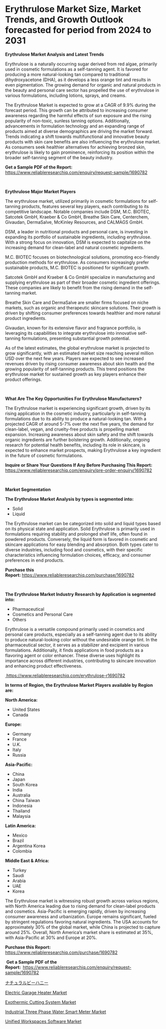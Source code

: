<p><h1>Erythrulose Market Size, Market Trends, and Growth Outlook forecasted for period from 2024 to 2031</h1></p><p><strong>Erythrulose Market Analysis and Latest Trends</strong></p>
<p><p>Erythrulose is a naturally occurring sugar derived from red algae, primarily used in cosmetic formulations as a self-tanning agent. It is favored for producing a more natural-looking tan compared to traditional dihydroxyacetone (DHA), as it develops a less orange tint and results in even pigmentation. The growing demand for organic and natural products in the beauty and personal care sector has propelled the use of erythrulose in various formulations, including lotions, sprays, and creams.</p><p>The Erythrulose Market is expected to grow at a CAGR of 9.9% during the forecast period. This growth can be attributed to increasing consumer awareness regarding the harmful effects of sun exposure and the rising popularity of non-toxic, sunless tanning options. Additionally, advancements in formulation technology and an expanding range of products aimed at diverse demographics are driving the market forward. Trends indicating a shift towards multifunctional and innovative beauty products with skin care benefits are also influencing the erythrulose market. As consumers seek healthier alternatives for achieving bronzed skin, erythrulose is likely to gain prominence, reinforcing its position within the broader self-tanning segment of the beauty industry.</p></p>
<p><strong>Get a Sample PDF of the Report:&nbsp;</strong> <a href="https://www.reliableresearchiq.com/enquiry/request-sample/1690782?utm_campaign=1102&utm_medium=2&utm_source=Github&utm_content=ia&utm_term=30102024&utm_id=erythrulose">https://www.reliableresearchiq.com/enquiry/request-sample/1690782</a></p>
<p>&nbsp;</p>
<p><strong>Erythrulose Major Market Players</strong></p>
<p><p>The erythrulose market, utilized primarily in cosmetic formulations for self-tanning products, features several key players, each contributing to its competitive landscape. Notable companies include DSM, M.C. BIOTEC, Satcotek GmbH, Kraeber & Co GmbH, Breathe Skin Care, Centerchem, Givaudan, DermaSalve, McKinley Resources, and CALMAGS GmbH.</p><p>DSM, a leader in nutritional products and personal care, is investing in expanding its portfolio of sustainable ingredients, including erythrulose. With a strong focus on innovation, DSM is expected to capitalize on the increasing demand for clean-label and natural cosmetic ingredients.</p><p>M.C. BIOTEC focuses on biotechnological solutions, promoting eco-friendly production methods for erythrulose. As consumers increasingly prefer sustainable products, M.C. BIOTEC is positioned for significant growth.</p><p>Satcotek GmbH and Kraeber & Co GmbH specialize in manufacturing and supplying erythrulose as part of their broader cosmetic ingredient offerings. These companies are likely to benefit from the rising demand in the self-tanning market.</p><p>Breathe Skin Care and DermaSalve are smaller firms focused on niche markets, such as organic and therapeutic skincare solutions. Their growth is driven by shifting consumer preferences towards healthier and more natural product ingredients.</p><p>Givaudan, known for its extensive flavor and fragrance portfolio, is leveraging its capabilities to integrate erythrulose into innovative self-tanning formulations, presenting substantial growth potential.</p><p>As of the latest estimates, the global erythrulose market is projected to grow significantly, with an estimated market size reaching several million USD over the next few years. Players are expected to see increased revenues driven by rising consumer awareness about skin health and the growing popularity of self-tanning products. This trend positions the erythrulose market for sustained growth as key players enhance their product offerings.</p></p>
<p>&nbsp;</p>
<p><strong>What Are The Key Opportunities For Erythrulose Manufacturers?</strong></p>
<p><p>The Erythrulose market is experiencing significant growth, driven by its rising application in the cosmetic industry, particularly in self-tanning formulations due to its ability to produce a natural-looking tan. With a projected CAGR of around 5-7% over the next five years, the demand for clean-label, vegan, and cruelty-free products is propelling market expansion. Increasing awareness about skin safety and the shift towards organic ingredients are further bolstering growth. Additionally, ongoing research for potential health benefits, including its role in skincare, is expected to enhance market prospects, making Erythrulose a key ingredient in the future of cosmetic formulations.</p></p>
<p><strong>Inquire or Share Your Questions If Any Before Purchasing This Report:</strong> <a href="https://www.reliableresearchiq.com/enquiry/pre-order-enquiry/1690782?utm_campaign=1102&utm_medium=2&utm_source=Github&utm_content=ia&utm_term=30102024&utm_id=erythrulose">https://www.reliableresearchiq.com/enquiry/pre-order-enquiry/1690782</a></p>
<p>&nbsp;</p>
<p><strong>Market Segmentation</strong></p>
<p><strong>The Erythrulose Market Analysis by types is segmented into:</strong></p>
<p><ul><li>Solid</li><li>Liquid</li></ul></p>
<p><p>The Erythrulose market can be categorized into solid and liquid types based on its physical state and application. Solid Erythrulose is primarily used in formulations requiring stability and prolonged shelf life, often found in powdered products. Conversely, the liquid form is favored in cosmetic and skincare applications for easy blending and absorption. Both types cater to diverse industries, including food and cosmetics, with their specific characteristics influencing formulation choices, efficacy, and consumer preferences in end products.</p></p>
<p><strong>Purchase this Report:&nbsp;</strong><a href="https://www.reliableresearchiq.com/purchase/1690782?utm_campaign=1102&utm_medium=2&utm_source=Github&utm_content=ia&utm_term=30102024&utm_id=erythrulose">https://www.reliableresearchiq.com/purchase/1690782</a></p>
<p>&nbsp;</p>
<p><strong>The Erythrulose Market Industry Research by Application is segmented into:</strong></p>
<p><ul><li>Pharmaceutical</li><li>Cosmetics and Personal Care</li><li>Others</li></ul></p>
<p><p>Erythrulose is a versatile compound primarily used in cosmetics and personal care products, especially as a self-tanning agent due to its ability to produce natural-looking color without the undesirable orange tint. In the pharmaceutical sector, it serves as a stabilizer and excipient in various formulations. Additionally, it finds applications in food products as a flavoring agent or color enhancer. These diverse uses highlight its importance across different industries, contributing to skincare innovation and enhancing product effectiveness.</p></p>
<p><a href="https://www.reliableresearchiq.com/erythrulose-r1690782?utm_campaign=1102&utm_medium=2&utm_source=Github&utm_content=ia&utm_term=30102024&utm_id=erythrulose">&nbsp;https://www.reliableresearchiq.com/erythrulose-r1690782</a></p>
<p><strong>In terms of Region, the Erythrulose Market Players available by Region are:</strong></p>
<p>
    <p> <strong> North America: </strong>
        <ul>
            <li>United States</li>
            <li>Canada</li>
        </ul>
        </p> 
    <p> <strong> Europe: </strong>
        <ul>
            <li>Germany</li>
            <li>France</li>
            <li>U.K.</li>
            <li>Italy</li>
            <li>Russia</li>
        </ul>
        </p> 
    <p> <strong> Asia-Pacific: </strong>
        <ul>
            <li>China</li>
            <li>Japan</li>
            <li>South Korea</li>
            <li>India</li>
            <li>Australia</li>
            <li>China Taiwan</li>
            <li>Indonesia</li>
            <li>Thailand</li>
            <li>Malaysia</li>
        </ul>
        </p> 
    <p> <strong> Latin America: </strong>
        <ul>
            <li>Mexico</li>
            <li>Brazil</li>
            <li>Argentina Korea</li>
            <li>Colombia</li>
        </ul>
        </p> 
    <p> <strong> Middle East & Africa: </strong>
        <ul>
            <li>Turkey</li>
            <li>Saudi</li>
            <li>Arabia</li>
            <li>UAE</li>
            <li>Korea</li>
        </ul>
    </p>
    </p>
<p><p>The Erythrulose market is witnessing robust growth across various regions, with North America leading due to rising demand for clean-label products and cosmetics. Asia-Pacific is emerging rapidly, driven by increasing consumer awareness and urbanization. Europe remains significant, fueled by stringent regulations favoring natural ingredients. The USA accounts for approximately 30% of the global market, while China is projected to capture around 25%. Overall, North America’s market share is estimated at 35%, with Asia-Pacific at 30% and Europe at 20%.</p></p>
<p><strong>Purchase this Report: </strong><a href="https://www.reliableresearchiq.com/purchase/1690782?utm_campaign=1102&utm_medium=2&utm_source=Github&utm_content=ia&utm_term=30102024&utm_id=erythrulose">https://www.reliableresearchiq.com/purchase/1690782</a></p>
<p>&nbsp;<strong>Get a Sample PDF of the Report:&nbsp;&nbsp;</strong><a href="https://www.reliableresearchiq.com/enquiry/request-sample/1690782?utm_campaign=1102&utm_medium=2&utm_source=Github&utm_content=ia&utm_term=30102024&utm_id=erythrulose">https://www.reliableresearchiq.com/enquiry/request-sample/1690782</a></p>
<p><strong></strong></p>
<p><p><a href="https://github.com/mohamedbakry57/Market-Research-Report-List-6/blob/main/866240721288.md?utm_campaign=1102&utm_medium=2&utm_source=Github&utm_content=ia&utm_term=30102024&utm_id=erythrulose">ナチュラルビーハニー</a></p><p><a href="https://www.linkedin.com/pulse/decoding-electric-garage-heater-market-signals-growth-algorithms-ifvmc?utm_campaign=1102&utm_medium=2&utm_source=Github&utm_content=ia&utm_term=30102024&utm_id=erythrulose">Electric Garage Heater Market</a></p><p><a href="https://www.linkedin.com/pulse/exothermic-cutting-system-market-trends-strategic-insights-nnv7c?utm_campaign=1102&utm_medium=2&utm_source=Github&utm_content=ia&utm_term=30102024&utm_id=erythrulose">Exothermic Cutting System Market</a></p><p><a href="https://issuu.com/reportprime-2/docs/industrial-three-phase-water-smart-_d1837bebf2ed70?utm_campaign=1102&utm_medium=2&utm_source=Github&utm_content=ia&utm_term=30102024&utm_id=erythrulose">Industrial Three Phase Water Smart Meter Market</a></p><p><a href="https://github.com/iva0ei4r/Market-Research-Report-List-1/blob/main/unified-workspaces-software-market.md?utm_campaign=1102&utm_medium=2&utm_source=Github&utm_content=ia&utm_term=30102024&utm_id=erythrulose">Unified Workspaces Software Market</a></p></p>
